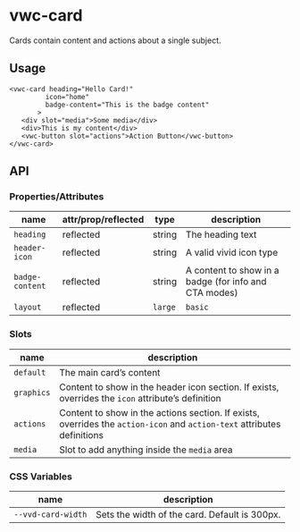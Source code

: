 # vwc-card

Cards contain content and actions about a single subject.

## Usage

```
<vwc-card heading="Hello Card!"
         icon="home"
         badge-content="This is the badge content"
       >
   <div slot="media">Some media</div>
   <div>This is my content</div>
   <vwc-button slot="actions">Action Button</vwc-button>
</vwc-card>
```

## API


### Properties/Attributes


|name|attr/prop/reflected|type|description|
|--- |--- |--- |--- |
|`heading`|reflected|string|The heading text|
|`header-icon`|reflected|string|A valid vivid icon type|
|`badge-content`|reflected|string|A content to show in a badge (for info and CTA modes)|
|`layout`|reflected|`large` | `basic`|Sets large or basic heading and header icon. Basic is the default.|

### Slots

|name|description|
|--- |--- |
|`default`|The main card’s content|
|`graphics`|Content to show in the header icon section. If exists, overrides the `icon` attribute’s definition|
|`actions`|Content to show in the actions section. If exists, overrides the `action-icon` and `action-text` attributes definitions|
|`media`|Slot to add anything inside the `media` area|

### CSS Variables


|name|description|
|--- |--- |
|`--vvd-card-width`|Sets the width of the card. Default is 300px.|

